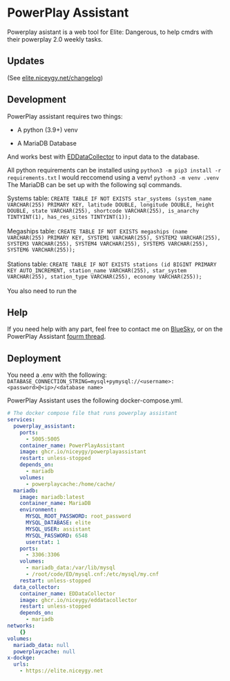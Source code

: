 # PowerPlay Assistant

Powerplay asistant is a web tool for Elite: Dangerous, to help cmdrs with their powerplay 2.0 weekly tasks.

## Updates

(See [elite.niceygy.net/changelog](https://elite.niceygy.net/changelog))


## Development

PowerPlay assistant requires two things:

- A python (3.9+) venv

- A MariaDB Database

And works best with [EDDataCollector](github.com/niceygy/eddatacollector) to input data to the database.

All python requirements can be installed using `python3 -m pip3 install -r requirements.txt`
I would reccomend using a venv! `python3 -m venv .venv`
The MariaDB can be set up with the following sql commands.

Systems table: `CREATE TABLE IF NOT EXISTS star_systems (system_name VARCHAR(255) PRIMARY KEY, latitude DOUBLE, longitude DOUBLE, height DOUBLE, state VARCHAR(255), shortcode VARCHAR(255), is_anarchy TINTYINT(1), has_res_sites TINTYINT(1));`
<br></br>
Megaships table: `CREATE TABLE IF NOT EXISTS megaships (name VARCHAR(255) PRIMARY KEY, SYSTEM1 VARCHAR(255), SYSTEM2 VARCHAR(255), SYSTEM3 VARCHAR(255), SYSTEM4 VARCHAR(255), SYSTEM5 VARCHAR(255), SYSTEM6 VARCHAR(255));`
<br></br>
Stations table: `CREATE TABLE IF NOT EXISTS stations (id BIGINT PRIMARY KEY AUTO_INCREMENT, station_name VARCHAR(255), star_system VARCHAR(255), station_type VARCHAR(255), economy VARCHAR(255));`
<br></br>
You also need to run the 

## Help

If you need help with any part, feel free to contact me on [BlueSky](https://go.niceygy.net/bsky), or on the PowerPlay Assistant [fourm thread](https://forums.frontier.co.uk/threads/powerplay-2-0-activities.629227/).

## Deployment

You need a .env with the following:
`
DATABASE_CONNECTION_STRING=mysql+pymysql://<username>:<password>@<ip>/<database name>
`

PowerPlay Assistant uses the following docker-compose.yml.

``` yaml
# The docker compose file that runs powerplay assistant
services:
  powerplay_assistant:
    ports:
      - 5005:5005
    container_name: PowerPlayAssistant
    image: ghcr.io/niceygy/powerplayassistant
    restart: unless-stopped
    depends_on:
      - mariadb
    volumes:
      - powerplaycache:/home/cache/
  mariadb:
    image: mariadb:latest
    container_name: MariaDB
    environment:
      MYSQL_ROOT_PASSWORD: root_password
      MYSQL_DATABASE: elite
      MYSQL_USER: assistant
      MYSQL_PASSWORD: 6548
      userstat: 1
    ports:
      - 3306:3306
    volumes:
      - mariadb_data:/var/lib/mysql
      - /root/code/ED/mysql.cnf:/etc/mysql/my.cnf
    restart: unless-stopped
  data_collector:
    container_name: EDDataCollector
    image: ghcr.io/niceygy/eddatacollector
    restart: unless-stopped
    depends_on:
      - mariadb
networks:
    {}
volumes:
  mariadb_data: null
  powerplaycache: null
x-dockge:
  urls:
    - https://elite.niceygy.net
```